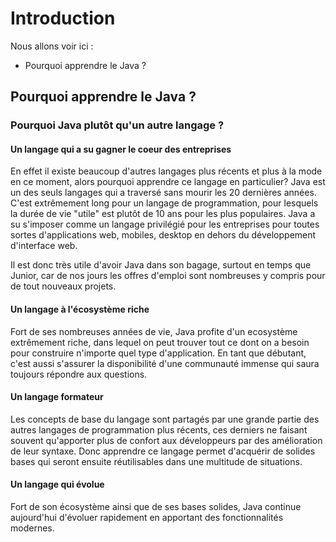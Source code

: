 # Introduction

Nous allons voir ici :

- Pourquoi apprendre le Java ?

## Pourquoi apprendre le Java ?

### Pourquoi Java plutôt qu'un autre langage ?

#### Un langage qui a su gagner le coeur des entreprises

En effet il existe beaucoup d'autres langages plus récents et plus à la mode en ce moment, alors pourquoi apprendre ce
langage en particulier?
Java est un des seuls langages qui a traversé sans mourir les 20 dernières années. C'est extrêmement long pour un
langage de programmation, pour lesquels la durée de vie "utile" est plutôt de 10 ans pour les plus populaires. Java a su
s'imposer comme un langage privilégié pour les entreprises pour toutes sortes d'applications web, mobiles, desktop en
dehors du développement d'interface web.

Il est donc très utile d'avoir Java dans son bagage, surtout en temps que Junior, car de nos jours les offres d'emploi
sont nombreuses y compris pour de tout nouveaux projets.

#### Un langage à l'écosystème riche

Fort de ses nombreuses années de vie, Java profite d'un ecosystème extrêmement riche, dans lequel on peut trouver tout
ce dont on a besoin pour construire n'importe quel type d'application.
En tant que débutant, c'est aussi s'assurer la disponibilité d'une communauté immense qui saura toujours répondre aux
questions.

#### Un langage formateur

Les concepts de base du langage sont partagés par une grande partie des autres langages de programmation plus récents,
ces derniers ne faisant souvent qu'apporter plus de confort aux développeurs par des amélioration de leur syntaxe. Donc
apprendre ce langage permet d'acquérir de solides bases qui seront ensuite réutilisables dans une multitude de
situations.

#### Un langage qui évolue

Fort de son écosystème ainsi que de ses bases solides, Java continue aujourd'hui d'évoluer rapidement en apportant des
fonctionnalités modernes. 



